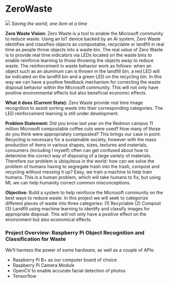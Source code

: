 # ZeroWaste

![](https://github.com/naivelogic/ZeroWaste/blob/master/image_prep/support/ZeroWasteLogo1%20(2).png)
_Saving the world, one item at a time_

__Zero Waste Vision:__ Zero Waste is a tool to enable the Microsoft community to reduce waste. Using an IoT device backed by an AI system, Zero Waste identifies and classifies objects as compostable, recyclable or landfill in real time as people throw objects into a waste bin. The real value of Zero Waste is to provide real time indicators via LEDs located on the waste bins to enable reinforce learning to those throwing the objects away to reduce waste. The reinforcement in waste behavior work as follows: when an object such as an aluminum can is thrown in the landfill bin, a red LED will be indicated on the landfill bin and a green LED on the recycling bin. In this way we can have a positive feedback mechanism for correcting the waste disposal behavior within the Microsoft community. This will not only have positive environmental effects but also beneficial economic effects.

__What it does (Current State):__ Zero Waste provide real time image recognition to assist sorting waste into their corresponding categories. The LED reinforcement learning is still under development. 

__Problem Statement:__ Did you know last year on the Redmon campus 11 million Microsoft compostable coffee cuts were used? How many of those do you think were appropriately composted? This brings our case in point: Recycling is necessary for a sustainable society, however with the mass production of items in various shapes, sizes, textures and materials, consumers (including I myself) often can get confused about how to determine the correct way of disposing of a large variety of materials. Therefore our problem is ubiquitous in the world: how can we solve the problem of humans having to segregate trash into the trash, compost and recycling without messing it up? Easy, we train a machine to help train humans. This is a human problem, which will take humans to fix, but using ML we can help humanity correct common misconceptions. 

__Objective:__ Build a system to help reinforce the Microsoft community on the best ways to reduce waste. In this project we will seek to categorize different pieces of waste into three categories: (1) Recyclable (2) Compost (3) Landfill using machine learning to identify and classify images for appropriate disposal. This will not only have a positive effect on the environment but also economical effects.

### Project Overview: Raspberry Pi Object Recognition and Classification for Waste
We’ll harness the power of some hardware, as well as a couple of APIs:

* Raspberry Pi B+ as our computer board of choice
* Raspberry Pi Camera Module
* OpenCV to enable accurate facial detection of photos
* Tensorflow

